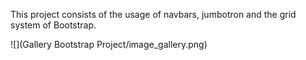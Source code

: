 This project consists of the usage of navbars, jumbotron and the grid system of Bootstrap.

![](Gallery Bootstrap Project/image_gallery.png)
